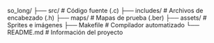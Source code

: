 so_long/
├── src/           # Código fuente (.c)
├── includes/      # Archivos de encabezado (.h)
├── maps/          # Mapas de prueba (.ber)
├── assets/        # Sprites e imágenes
├── Makefile       # Compilador automatizado
└── README.md      # Información del proyecto
